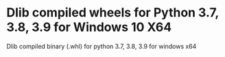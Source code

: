 # Dlib compiled wheels for Python 3.7, 3.8, 3.9 for Windows 10 X64
Dlib compiled binary (.whl) for python 3.7, 3.8, 3.9 for windows x64
